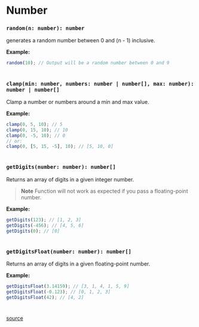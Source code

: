# Number

### `random(n: number): number`

generates a random number between 0 and (n - 1) inclusive.

**Example:**

```typescript
random(10); // Output will be a random number between 0 and 9
```

#

### `clamp(min: number, numbers: number | number[], max: number): number | number[]`

Clamp a number or numbers around a min and max value.

**Example:**

```typescript
clamp(0, 5, 10); // 5
clamp(0, 15, 10); // 10
clamp(0, -5, 10); // 0
// or:
clamp(0, [5, 15, -5], 10); // [5, 10, 0]
```

#

### `getDigits(number: number): number[]`

Returns an array of digits in a given integer number.

> **Note**
> Function will not work as expected if you pass a floating-point number.

**Example:**

```typescript
getDigits(123); // [1, 2, 3]
getDigits(-456); // [4, 5, 6]
getDigits(0); // [0]
```

#

### `getDigitsFloat(number: number): number[]`

Returns an array of digits in a given floating-point number.

**Example:**

```typescript
getDigitsFloat(3.14159); // [3, 1, 4, 1, 5, 9]
getDigitsFloat(-0.123); // [0, 1, 2, 3]
getDigitsFloat(42); // [4, 2]
```

#

[source](https://github.com/ManiGhazaee/ts-library/blob/main/src/ts/number.ts)
